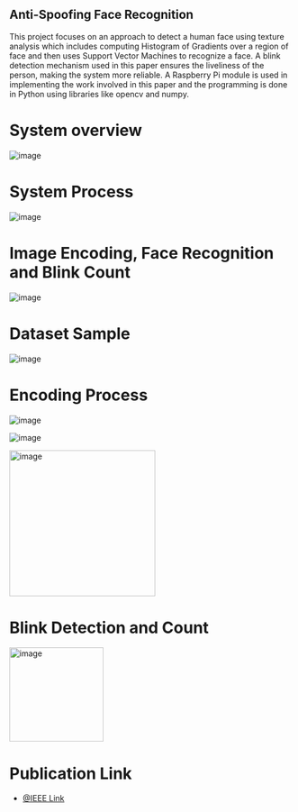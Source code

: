 ## Anti-Spoofing Face Recognition
This project focuses on an approach to detect a
human face using texture analysis which includes computing
Histogram of Gradients over a region of face and then uses
Support Vector Machines to recognize a face. A blink
detection mechanism used in this paper ensures the liveliness
of the person, making the system more reliable. A Raspberry
Pi module is used in implementing the work involved in this
paper and the programming is done in Python using libraries
like opencv and numpy.

# System overview
![image](https://github.com/romitganjoo/Anti-Spoofing-Face-Recognition/assets/38883745/dbf82459-6dae-48b1-b3c9-df108beee166)

# System Process
![image](https://github.com/romitganjoo/Anti-Spoofing-Face-Recognition/assets/38883745/fea51818-15be-4be4-bc03-dbfa1ec6a49e)

# Image Encoding, Face Recognition and Blink Count
![image](https://github.com/romitganjoo/Anti-Spoofing-Face-Recognition/assets/38883745/8c6b80ed-fdf1-4a10-873c-702d75900c00)

# Dataset Sample
![image](https://github.com/romitganjoo/Anti-Spoofing-Face-Recognition/assets/38883745/1b18ee75-7109-4195-828b-3d615b9f01b2)

# Encoding Process
![image](https://github.com/romitganjoo/Anti-Spoofing-Face-Recognition/assets/38883745/ece48a7f-a7c6-4c92-aac2-7aeadd92aa3e)

![image](https://github.com/romitganjoo/Anti-Spoofing-Face-Recognition/assets/38883745/6c944c4f-f5e7-4f6f-9bed-87444f96950e)

<img width="259" alt="image" src="https://github.com/romitganjoo/Anti-Spoofing-Face-Recognition/assets/38883745/a64457ad-f54a-4388-b728-ebb838559877">

# Blink Detection and Count
<img width="167" alt="image" src="https://github.com/romitganjoo/Anti-Spoofing-Face-Recognition/assets/38883745/b109a0c1-487c-4cbd-bdaa-4f981f388248">

# Publication Link
- [@IEEE Link](https://ieeexplore.ieee.org/abstract/document/9358795)



